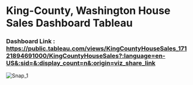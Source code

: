 # King-County, Washington House Sales Dashboard Tableau


### Dashboard Link : https://public.tableau.com/views/KingCountyHouseSales_17121894691000/KingCountyHouseSales?:language=en-US&:sid=&:display_count=n&:origin=viz_share_link


![Snap_1](https://github.com/EsmerlynG/King-County-Washington-House-Sales-Dashboard/assets/164951580/3623c8a3-4047-4030-aa02-76c98e74a41d)
